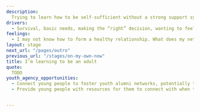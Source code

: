 ```yaml
---
description:
  Trying to learn how to be self-sufficient without a strong support system or opportunities to develop practical life skills.
drivers:
  - Survival, basic needs, making the “right” decision, wanting to feel valued and respected
feelings:
  - I may not know how to form a healthy relationship. What does my network look like now? I’m more than just a foster kid… what’s my identity?
layout: stage
next_url: "/pages/outro"
previous_url: "/stages/on-my-own-now"
title: I’m learning to be an adult
quote:
  TODO
youth_agency_opportunities:
  - Connect young people to foster youth alumni networks, potentially to older foster youth mentors.
  - Provide young people with resources for them to connect with when they have questions, if they feel unsafe etc. Since the agency is their network, give them dedicated people who they can use as resources when they need them.


---
```


